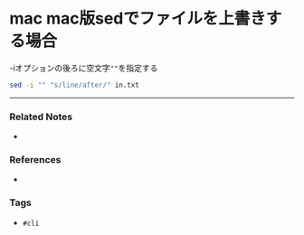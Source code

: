 # mac mac版sedでファイルを上書きする場合
-iオプションの後ろに空文字`""`を指定する

```sh
sed -i "" "s/line/after/" in.txt
```

---
### Related Notes
- 

### References
- 

### Tags
- `#cli` 